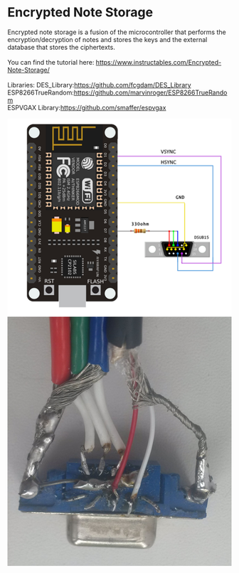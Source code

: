 # Encrypted Note Storage
Encrypted note storage is a fusion of the microcontroller that performs the encryption/decryption of notes and stores the keys and the external database that stores the ciphertexts.<br><br>
You can find the tutorial here: https://www.instructables.com/Encrypted-Note-Storage/<br><br>
Libraries:
DES_Library:https://github.com/fcgdam/DES_Library<br>
ESP8266TrueRandom:https://github.com/marvinroger/ESP8266TrueRandom<br>
ESPVGAX Library:https://github.com/smaffer/espvgax<br><br>
![image text](https://github.com/Northstrix/Fuzzy-invention/blob/main/Circuit_diagram.png)
